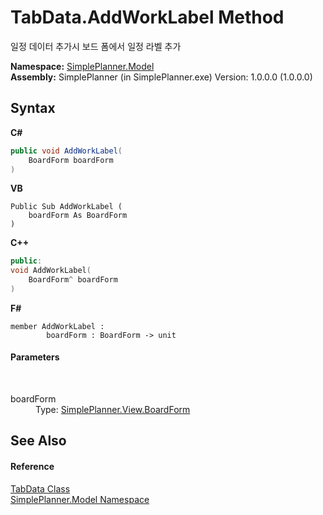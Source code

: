 # TabData.AddWorkLabel Method 
 

일정 데이터 추가시 보드 폼에서 일정 라벨 추가

**Namespace:**&nbsp;<a href="69154b3e-94f5-3ded-5607-f19f1dffa32f">SimplePlanner.Model</a><br />**Assembly:**&nbsp;SimplePlanner (in SimplePlanner.exe) Version: 1.0.0.0 (1.0.0.0)

## Syntax

**C#**<br />
``` C#
public void AddWorkLabel(
	BoardForm boardForm
)
```

**VB**<br />
``` VB
Public Sub AddWorkLabel ( 
	boardForm As BoardForm
)
```

**C++**<br />
``` C++
public:
void AddWorkLabel(
	BoardForm^ boardForm
)
```

**F#**<br />
``` F#
member AddWorkLabel : 
        boardForm : BoardForm -> unit 

```


#### Parameters
&nbsp;<dl><dt>boardForm</dt><dd>Type: <a href="2598ddfb-2bdf-db1b-81e6-4716d956b3d2">SimplePlanner.View.BoardForm</a><br /></dd></dl>

## See Also


#### Reference
<a href="ea8cce6a-22f3-8c20-02c0-d5c8686d544f">TabData Class</a><br /><a href="69154b3e-94f5-3ded-5607-f19f1dffa32f">SimplePlanner.Model Namespace</a><br />